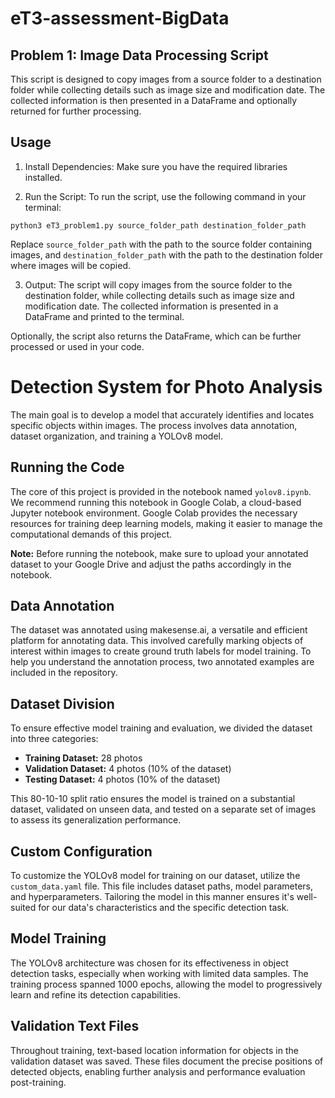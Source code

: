 # eT3-assessment-BigData

## Problem 1: Image Data Processing Script

This script is designed to copy images from a source folder to a destination folder while collecting details such as image size and modification date. The collected information is then presented in a DataFrame and optionally returned for further processing.

## Usage

1. Install Dependencies:
   Make sure you have the required libraries installed.

2. Run the Script:
To run the script, use the following command in your terminal:

```python3 eT3_problem1.py source_folder_path destination_folder_path ```

Replace `source_folder_path` with the path to the source folder containing images, and `destination_folder_path` with the path to the destination folder where images will be copied.

3. Output:
The script will copy images from the source folder to the destination folder, while collecting details such as image size and modification date. The collected information is presented in a DataFrame and printed to the terminal.

Optionally, the script also returns the DataFrame, which can be further processed or used in your code.


# Detection System for Photo Analysis

The main goal is to develop a model that accurately identifies and locates specific objects within images. The process involves data annotation, dataset organization, and training a YOLOv8 model.

## Running the Code

The core of this project is provided in the notebook named `yolov8.ipynb`. We recommend running this notebook in Google Colab, a cloud-based Jupyter notebook environment. Google Colab provides the necessary resources for training deep learning models, making it easier to manage the computational demands of this project.

**Note:** Before running the notebook, make sure to upload your annotated dataset to your Google Drive and adjust the paths accordingly in the notebook.

## Data Annotation

The dataset was annotated using makesense.ai, a versatile and efficient platform for annotating data. This involved carefully marking objects of interest within images to create ground truth labels for model training. To help you understand the annotation process, two annotated examples are included in the repository.

## Dataset Division

To ensure effective model training and evaluation, we divided the dataset into three categories:

- **Training Dataset:** 28 photos
- **Validation Dataset:** 4 photos (10% of the dataset)
- **Testing Dataset:** 4 photos (10% of the dataset)

This 80-10-10 split ratio ensures the model is trained on a substantial dataset, validated on unseen data, and tested on a separate set of images to assess its generalization performance.

## Custom Configuration

To customize the YOLOv8 model for training on our dataset, utilize the `custom_data.yaml` file. This file includes dataset paths, model parameters, and hyperparameters. Tailoring the model in this manner ensures it's well-suited for our data's characteristics and the specific detection task.

## Model Training

The YOLOv8 architecture was chosen for its effectiveness in object detection tasks, especially when working with limited data samples. The training process spanned 1000 epochs, allowing the model to progressively learn and refine its detection capabilities.

## Validation Text Files

Throughout training, text-based location information for objects in the validation dataset was saved. These files document the precise positions of detected objects, enabling further analysis and performance evaluation post-training.




